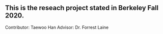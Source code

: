 ## This is the reseach project stated in Berkeley Fall 2020. ##
Contributor: Taewoo Han
Advisor: Dr. Forrest Laine
